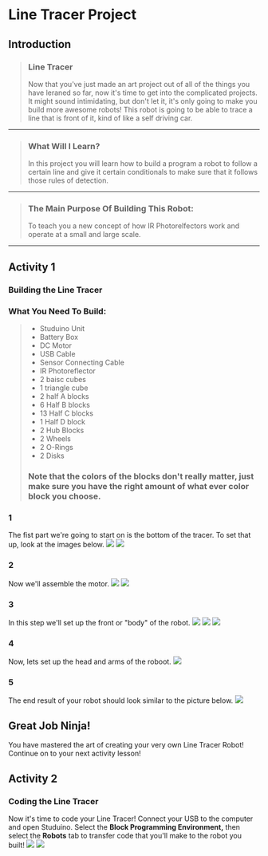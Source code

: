 # Line Tracer Project
## Introduction
> ### Line Tracer
> Now that you've just made an art project out of all of the things you have leraned so far, now it's time to get into the complicated projects. It might sound intimidating, but don't let it, it's only going to make you build more awesome robots! This robot is going to be able to trace a line that is front of it, kind of like a self driving car.

---

> ### What Will I Learn?
> In this project you will learn how to build a program a robot to follow a certain line and give it certain conditionals to make sure that it follows those rules of detection.

---

> ### The Main Purpose Of Building This Robot:
> To teach you a new concept of how IR Photorelfectors work and operate at a small and large scale.

---

## Activity 1
### Building the Line Tracer
### What You Need To Build:
> * Studuino Unit
> * Battery Box
> * DC Motor
> * USB Cable
> * Sensor Connecting Cable
> * IR Photoreflector
> * 2 baisc cubes
> * 1 triangle cube
> * 2 half A blocks
> * 6 Half B blocks
> * 13 Half C blocks
> * 1 Half D block
> * 2 Hub Blocks
> * 2 Wheels
> * 2 O-Rings
> * 2 Disks
> ### Note that the colors of the blocks don't really matter, just make sure you have the right amount of what ever color block you choose.

### 1 
The fist part we're going to start on is the bottom of the tracer. To set that up, look at the images below.
![](./1.JPG)
![](>/2.JPG)

### 2
Now we'll assemble the motor. 
![](./3.JPG)
![](./4.JPG)

### 3
In this step we'll set up the front or "body" of the robot.
![](./5.JPG)
![](./6.JPG)
![](./7.JPG)

### 4
Now, lets set up the head and arms of the roboot.
![](./8.JPG)

### 5
The end result of your robot should look similar to the picture below.
![](./9.JPG)

## Great Job Ninja!
You have mastered the art of creating your very own Line Tracer Robot! Continue on to your next activity lesson!

## Activity 2
### Coding the Line Tracer
Now it's time to code your Line Tracer! Connect your USB to the computer and open Studuino. Select the **Block Programming Environment,** then select the **Robots** tab to transfer code that you'll make to the robot you built!
![](./code1One.JPG)
![](./code2Two.JPG)
